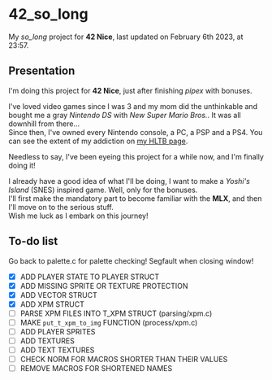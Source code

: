 # 42_so_long

My *so_long* project for **42 Nice**, last updated on February 6th 2023, at 23:57.

## Presentation

I'm doing this project for **42 Nice**, just after finishing *pipex* with bonuses.

I've loved video games since I was 3 and my mom did the unthinkable and bought me a gray *Nintendo DS* with *New Super Mario Bros.*. It was all downhill from there...  
Since then, I've owned every Nintendo console, a PC, a PSP and a PS4. You can see the extent of my addiction on [my HLTB page].

[my HLTB page]: https://howlongtobeat.com/user/SCOUNDREL

Needless to say, I've been eyeing this project for a while now, and I'm finally doing it!

I already have a good idea of what I'll be doing, I want to make a *Yoshi's Island* (SNES) inspired game. Well, only for the bonuses.  
I'll first make the mandatory part to become familiar with the **MLX**, and then I'll move on to the serious stuff.  
Wish me luck as I embark on this journey!

## To-do list

Go back to palette.c for palette checking! Segfault when closing window!

- [x] ADD PLAYER STATE TO PLAYER STRUCT
- [x] ADD MISSING SPRITE OR TEXTURE PROTECTION
- [x] ADD VECTOR STRUCT
- [x] ADD XPM STRUCT
- [ ] PARSE XPM FILES INTO T_XPM STRUCT (parsing/xpm.c)
- [ ] MAKE `put_t_xpm_to_img` FUNCTION (process/xpm.c)
- [ ] ADD PLAYER SPRITES
- [ ] ADD TEXTURES
- [ ] ADD TEXT TEXTURES
- [ ] CHECK NORM FOR MACROS SHORTER THAN THEIR VALUES
- [ ] REMOVE MACROS FOR SHORTENED NAMES

